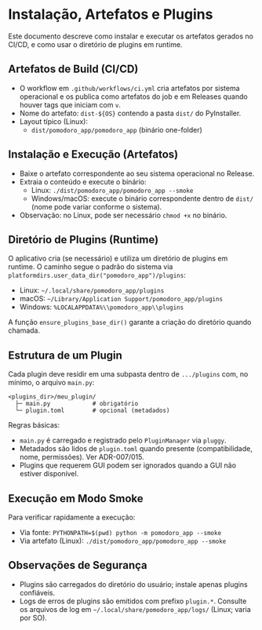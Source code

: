 # Instalação, Artefatos e Plugins

Este documento descreve como instalar e executar os artefatos gerados no CI/CD, e como usar o diretório de plugins em runtime.

## Artefatos de Build (CI/CD)

- O workflow em `.github/workflows/ci.yml` cria artefatos por sistema operacional e os publica como artefatos do job e em Releases quando houver tags que iniciam com `v`.
- Nome do artefato: `dist-${OS}` contendo a pasta `dist/` do PyInstaller.
- Layout típico (Linux):
  - `dist/pomodoro_app/pomodoro_app` (binário one-folder)

## Instalação e Execução (Artefatos)

- Baixe o artefato correspondente ao seu sistema operacional no Release.
- Extraia o conteúdo e execute o binário:
  - Linux: `./dist/pomodoro_app/pomodoro_app --smoke`
  - Windows/macOS: execute o binário correspondente dentro de `dist/` (nome pode variar conforme o sistema).
- Observação: no Linux, pode ser necessário `chmod +x` no binário.

## Diretório de Plugins (Runtime)

O aplicativo cria (se necessário) e utiliza um diretório de plugins em runtime. O caminho segue o padrão do sistema via `platformdirs.user_data_dir("pomodoro_app")/plugins`:

- Linux: `~/.local/share/pomodoro_app/plugins`
- macOS: `~/Library/Application Support/pomodoro_app/plugins`
- Windows: `%LOCALAPPDATA%\\pomodoro_app\\plugins`

A função `ensure_plugins_base_dir()` garante a criação do diretório quando chamada.

## Estrutura de um Plugin

Cada plugin deve residir em uma subpasta dentro de `.../plugins` com, no mínimo, o arquivo `main.py`:

```
<plugins_dir>/meu_plugin/
  ├─ main.py            # obrigatório
  └─ plugin.toml        # opcional (metadados)
```

Regras básicas:
- `main.py` é carregado e registrado pelo `PluginManager` via `pluggy`.
- Metadados são lidos de `plugin.toml` quando presente (compatibilidade, nome, permissões). Ver ADR-007/015.
- Plugins que requerem GUI podem ser ignorados quando a GUI não estiver disponível.

## Execução em Modo Smoke

Para verificar rapidamente a execução:

- Via fonte: `PYTHONPATH=$(pwd) python -m pomodoro_app --smoke`
- Via artefato (Linux): `./dist/pomodoro_app/pomodoro_app --smoke`

## Observações de Segurança

- Plugins são carregados do diretório do usuário; instale apenas plugins confiáveis.
- Logs de erros de plugins são emitidos com prefixo `plugin.*`. Consulte os arquivos de log em `~/.local/share/pomodoro_app/logs/` (Linux; varia por SO).
